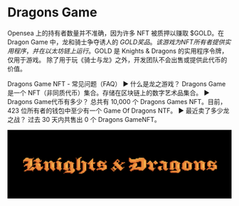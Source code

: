 # Dragons Game

Opensea 上的持有者数量并不准确，因为许多 NFT 被质押以赚取 $GOLD。在 Dragon Game 中，龙和骑士争夺诱人的 $GOLD 奖品。 该游戏为 NFT 所有者提供实用程序，并在以太坊链上运行。$GOLD 是 Knights & Dragons 的实用程序令牌，仅用于游戏。 除了用于玩《骑士与龙》之外，开发团队不会出售或提供此代币的价值。

Dragons Game NFT - 常见问题（FAQ）
▶ 什么是龙之游戏？
Dragons Game 是一个 NFT（非同质代币）集合。存储在区块链上的数字艺术品集合。
▶ Dragons Game代币有多少？
总共有 10,000 个 Dragons Games NFT。目前，423 位所有者的钱包中至少有一个 Game Of Dragons NTF。
▶ 最近卖了多少龙之战？
过去 30 天内共售出 0 个 Dragons GameNFT。

![NFT](unnamed.png)


